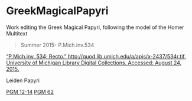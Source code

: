# GreekMagicalPapyri
Work editing the Greek Magical Papyri, following the model of the Homer Multitext

>Summer 2015- P.Mich.inv.534

[“P.Mich.inv. 534; Recto.” http://quod.lib.umich.edu/a/apis/x-2437/534r.tif. University of Michigan Library Digital Collections. Accessed: August 24, 2015.](http://quod.lib.umich.edu/a/apis/x-2437/534r___tif)


Leiden Papyri

[PGM 12-14](http://www.rmo.nl/collectie/zoeken?q=papyri&Afdeling=&Objectnaam=&Materiaal=&Periode=&Vindplaats=)
[PGM 62](http://hum.leidenuniv.nl/papyrologisch-instituut/online-tentoonstelling/tentoonstelling-k.html)
